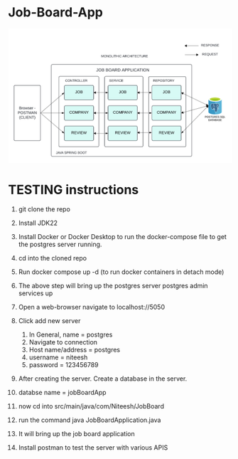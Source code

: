 # Job-Board-App
![Monolithic System Desing of JobBoard Application](https://github.com/Niteesh-chowdary/Job-Board-App/blob/main/SPRING%20BOOT%20MONOLITHIC%20DESIGN-2.png)

# TESTING instructions

1. git clone the repo
2. Install JDK22
3. Install Docker or Docker Desktop to run the docker-compose file to get the postgres server running.
4. cd into the cloned repo
5. Run docker compose up -d (to run docker containers in detach mode)
6. The above step will bring up the postgres server postgres admin services up
7. Open a web-browser navigate to localhost://5050
8. Click add new server
   1. In General, name = postgres
   2. Navigate to connection
   3. Host name/address = postgres
   4. username = niteesh
   5. password = 123456789
  
9. After creating the server. Create a database in the server.
10. databse name = jobBoardApp
11. now cd into src/main/java/com/Niteesh/JobBoard
12. run the command java JobBoardApplication.java
13. It will bring up the job board application
14. Install postman to test the server with various APIS
    
